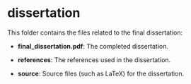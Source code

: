 # dissertation

This folder contains the files related to the final dissertation:

- **final_dissertation.pdf**: The completed dissertation.

- **references**: The references used in the dissertation.

- **source**: Source files (such as LaTeX) for the dissertation.

